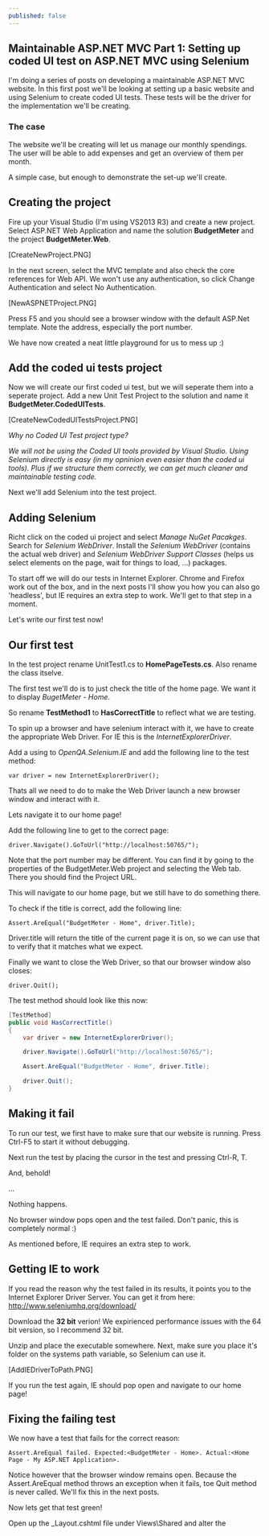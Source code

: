 ```yaml
---
published: false
---
```


## Maintainable ASP.NET MVC Part 1: Setting up coded UI test on ASP.NET MVC using Selenium

I'm doing a series of posts on developing a maintainable ASP.NET MVC website. In this first post we'll be looking at setting up a basic website and using Selenium to create coded UI tests. These tests will be the driver for the implementation we'll be creating.

### The case
The website we'll be creating will let us manage our monthly spendings. The user will be able to add expenses and get an overview of them per month.

A simple case, but enough to demonstrate the set-up we'll create.

## Creating the project
Fire up your Visual Studio (I'm using VS2013 R3) and create a new project. Select ASP.NET Web Application and name the solution **BudgetMeter** and the project **BudgetMeter.Web**.

[CreateNewProject.PNG]

In the next screen, select the MVC template and also check the core references for Web API. We won't use any authentication, so click Change Authentication and select No Authentication.

[NewASPNETProject.PNG]

Press F5 and you should see a browser window with the default ASP.Net template. Note the address, especially the port number.

We have now created a neat little playground for us to mess up :)

## Add the coded ui tests project
Now we will create our first coded ui test, but we will seperate them into a seperate project. Add a new Unit Test Project to the solution and name it **BudgetMeter.CodedUITests**.

[CreateNewCodedUITestsProject.PNG]

_Why no Coded UI Test project type?_

_We will not be using the Coded UI tools provided by Visual Studio. Using Selenium directly is easy (in my opninion even easier than the coded ui tools). Plus if we structure them correctly, we can get much cleaner and maintainable testing code._

Next we'll add Selenium into the test project.

## Adding Selenium
Richt click on the coded ui project and select _Manage NuGet Pacakges_. Search for _Selenium WebDriver_. Install the _Selenium WebDriver_ (contains the actual web driver) and _Selenium WebDriver Support Classes_ (helps us select elements on the page, wait for things to load, ...) packages.

To start off we will do our tests in Internet Explorer. Chrome and Firefox work out of the box, and in the next posts I'll show you how you can also go 'headless', but IE requires an extra step to work. We'll get to that step in a moment.

Let's write our first test now!

## Our first test
In the test project rename UnitTest1.cs to **HomePageTests.cs**. Also rename the class itselve.

The first test we'll do is to just check the title of the home page. We want it to display _BugetMeter - Home_.

So rename **TestMethod1** to **HasCorrectTitle** to reflect what we are testing.

To spin up a browser and have selenium interact with it, we have to create the appropriate Web Driver. For IE this is the _InternetExplorerDriver_.

Add a using to _OpenQA.Selenium.IE_ and add the following line to the test method:

	var driver = new InternetExplorerDriver();

Thats all we need to do to make the Web Driver launch a new browser window and interact with it.

Lets navigate it to our home page!

Add the following line to get to the correct page:

	driver.Navigate().GoToUrl("http://localhost:50765/");

Note that the port number may be different. You can find it by going to the properties of the BudgetMeter.Web project and selecting the Web tab. There you should find the Project URL.

This will navigate to our home page, but we still have to do something there. 

To check if the title is correct, add the following line:

	Assert.AreEqual("BudgetMeter - Home", driver.Title);

Driver.title will return the title of the current page it is on, so we can use that to verify that it matches what we expect.

Finally we want to close the Web Driver, so that our browser window also closes:

    driver.Quit();

The test method should look like this now:

```C#
[TestMethod]
public void HasCorrectTitle()
{
	var driver = new InternetExplorerDriver();

	driver.Navigate().GoToUrl("http://localhost:50765/");

	Assert.AreEqual("BudgetMeter - Home", driver.Title);

	driver.Quit();
}
```

## Making it fail
To run our test, we first have to make sure that our website is running. Press Ctrl-F5 to start it without debugging.

Next run the test by placing the cursor in the test and pressing Ctrl-R, T.

And, behold!

...

Nothing happens.

No browser window pops open and the test failed. Don't panic, this is completely normal :)

As mentioned before, IE requires an extra step to work.

## Getting IE to work
If you read the reason why the test failed in its results, it points you to the Internet Explorer Driver Server. You can get it from here: http://www.seleniumhq.org/download/

Download the **32 bit** verion! We expirienced performance issues with the 64 bit version, so I recommend 32 bit.

Unzip and place the executable somewhere. Next, make sure you place it's folder on the systems path variable, so Selenium can use it.

[AddIEDriverToPath.PNG]

If you run the test again, IE should pop open and navigate to our home page!

## Fixing the failing test
We now have a test that fails for the correct reason:

	Assert.AreEqual failed. Expected:<BudgetMeter - Home>. Actual:<Home Page - My ASP.NET Application>.

Notice however that the browser window remains open. Because the Assert.AreEqual method throws an exception when it fails, toe Quit method is never called. We'll fix this in the next posts.

Now lets get that test green!

Open up the _Layout.cshtml file under Views\Shared and alter the <title> tage to look like this:

	<title>BudgetMeter - @ViewBag.Title</title>

Now open up the Index.cshtml file under Views\Home and change the title of the page by altering the line at the top:

	ViewBag.Title = "Home";

Build the project, make sure it's still running (if you haven't closed IIS Express it should still be running, else just Ctrl-F5) and run the test again.

Bask in the glory of your green test!

## What's next
We now Selenium set up and can add functionality, driven through UI tests. In the next post, we'll add some more tests, but bump into maintainability issues.

Looking at the test we have written, there are alot of bad practices in there. We've mixed the web driver into our tests, there is no configuration for our url, we're not closing the driver when asserts fail, ...

What's even worse is that there will be lots of code duplication in our tests if we keep on writing them this way. They will become a maintenance hell and eventually not be maintained or even deleted.

So in the next post we'll clean this up and make sure our tests stay in shape. We'll strip Selenium from the tests themeselves and make sure they only describe the funcitonal requirements, removing all the technical details.

Stay tuned!

## Feedback
If you are following along and run into problems or have questions, you can post them in the comments. If you are eagerly waiting for the next lessen, put some pressure on me to get them finished by posting it in the comments ;)